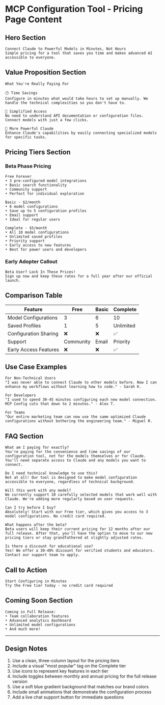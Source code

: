 # MCP Configuration Tool - Pricing Page Content

## Hero Section

```
Connect Claude to Powerful Models in Minutes, Not Hours
Simple pricing for a tool that saves you time and makes advanced AI accessible to everyone.
```

## Value Proposition Section

```
What You're Really Paying For

🕒 Time Savings
Configure in minutes what would take hours to set up manually. We handle the technical complexities so you don't have to.

🔌 Simplified Access
No need to understand API documentation or configuration files. Connect models with just a few clicks.

🧠 More Powerful Claude
Enhance Claude's capabilities by easily connecting specialized models for specific tasks.
```

## Pricing Tiers Section

### Beta Phase Pricing

```
Free Forever
• 3 pre-configured model integrations
• Basic search functionality
• Community support
• Perfect for individual exploration

Basic - $2/month
• 6 model configurations
• Save up to 5 configuration profiles
• Email support
• Ideal for regular users

Complete - $5/month
• All 10 model configurations
• Unlimited saved profiles
• Priority support
• Early access to new features
• Best for power users and developers
```

### Early Adopter Callout

```
Beta User? Lock In These Prices!
Sign up now and keep these rates for a full year after our official launch.
```

## Comparison Table

| Feature | Free | Basic | Complete |
|---------|------|-------|----------|
| Model Configurations | 3 | 6 | 10 |
| Saved Profiles | 1 | 5 | Unlimited |
| Configuration Sharing | ❌ | ❌ | ✅ |
| Support | Community | Email | Priority |
| Early Access Features | ❌ | ❌ | ✅ |

## Use Case Examples

```
For Non-Technical Users
"I was never able to connect Claude to other models before. Now I can enhance my workflows without learning how to code." - Sarah K.

For Developers
"I used to spend 30-45 minutes configuring each new model connection. MCP Config cuts that down to 2 minutes." - Alex T.

For Teams
"Our entire marketing team can now use the same optimized Claude configurations without bothering the engineering team." - Miguel R.
```

## FAQ Section

```
What am I paying for exactly?
You're paying for the convenience and time savings of our configuration tool, not for the models themselves or for Claude. You'll need separate access to Claude and any models you want to connect.

Do I need technical knowledge to use this?
Not at all! Our tool is designed to make model configuration accessible to everyone, regardless of technical background.

Will this work with any model?
We currently support 10 carefully selected models that work well with Claude. We're adding more regularly based on user requests.

Can I try before I buy?
Absolutely! Start with our Free tier, which gives you access to 3 model configurations. No credit card required.

What happens after the beta?
Beta users will keep their current pricing for 12 months after our full release. After that, you'll have the option to move to our new pricing tiers or stay grandfathered at slightly adjusted rates.

Is there a discount for educational use?
Yes! We offer a 30-40% discount for verified students and educators. Contact our support team to apply.
```

## Call to Action

```
Start Configuring in Minutes
Try the Free tier today - no credit card required
```

## Coming Soon Section

```
Coming in Full Release:
• Team collaboration features
• Advanced analytics dashboard
• Unlimited model configurations
• And much more!
```

---

## Design Notes

1. Use a clean, three-column layout for the pricing tiers
2. Include a visual "most popular" tag on the Complete tier
3. Use icons to represent key features in each tier
4. Include toggles between monthly and annual pricing for the full release version
5. Use a soft blue gradient background that matches our brand colors
6. Include small animations that demonstrate the configuration process
7. Add a live chat support button for immediate questions
